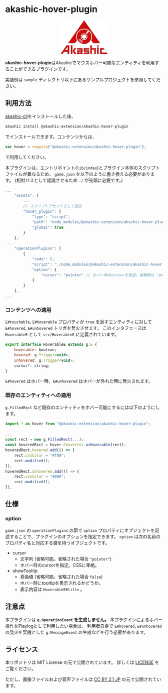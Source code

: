 # akashic-hover-plugin

<p align="center">
<img src="https://github.com/akashic-games/akashic-hover-plugin/blob/master/img/akashic.png"/>
</p>

**akashic-hover-plugin**はAkashicでマウスホバー可能なエンティティを利用することができるプラグインです。

実装例は `sample` ディレクトリ以下にあるサンプルプロジェクトを参照してください。

## 利用方法

[akashic-cli](https://github.com/akashic-games/akashic-cli)をインストールした後、

```sh
akashic install @akashic-extension/akashic-hover-plugin
```

でインストールできます。コンテンツからは、

```javascript
var hover = require("@akashic-extension/akashic-hover-plugin");
```

で利用してください。

本プラグインは、エントリポイント(`lib/index`)とプラグイン本体のスクリプトファイルが異なるため、
`game.json` を以下のように書き換える必要があります。
(相対パスとして認識させるため `./` が先頭に必要です。)

```javascript
...
	"assets": {
		...
		// スクリプトアセットとして追加
		"hover_plugin": {
			"type": "script",
			"path": "node_modules/@akashic-extension/akashic-hover-plugin/lib/HoverPlugin.js",
			"global": true
		}
	},
...
	"operationPlugins": [
		{
			"code": 5,
			"script": "./node_modules/@akashic-extension/akashic-hover-plugin/lib/HoverPlugin.js", // HoverPlugin.js のパスに書き換え
			"option": {
				"cursor": "pointer" // ホバー時のcursorを指定。省略時は "pointer"
			}
		}
	],
...
```

### コンテンツへの適用

`E#touchable`, `E#hoverable` プロパティが `true` を返すエンティティに対して `E#hovered`, `E#unhovered` トリガを発火させます。
このインタフェースは `HoverableE` として `src/HoverableE` に定義されています。

```javascript
export interface HoverableE extends g.E {
	hoverable: boolean;
	hovered: g.Trigger<void>;
	unhovered: g.Trigger<void>;
	cursor?: string;
}
```

`E#hovered` はホバー時、`E#unhovered` はホバーが外れた時に発火されます。

### 既存のエンティティへの適用

`g.FilledRect` など既存のエンティティをホバー可能にするには以下のようにします。

```javascript
import * as hover from "@akashic-extension/akashic-hover-plugin";

...
const rect = new g.FilledRect(...);
const hoveredRect = hover.Converter.asHoverable(rect);
hoveredRect.hovered.add(() => {
	rect.cssColor = "#f00";
	rect.modified();
});
hoveredRect.unhovered.add(() => {
	rect.cssColor = "#000";
	rect.modified();
});
```

## 仕様

### option

`game.json` の `operationPlugins` の節で `option` プロパティにオブジェクトを記述することで、プラグインのオプションを指定できます。
`option` は次の名前のプロパティ名と対応する値を持つオブジェクトです。

 * cursor
   * 文字列 (省略可能。省略された場合 `"pointer"`)
   * ホバー時のcursorを指定。CSSに準拠。
 * showTooltip
   * 真偽値 (省略可能。省略された場合 `false`)
   * ホバー時にtooltipを表示されるかどうか。
   * 表示内容は `HoverableE#title` 。

## 注意点
本プラグインは **`g.OperationEvent` を生成しません。**
本プラグインによるホバー操作をPlaylogとして利用したい場合は、
利用者自身で `E#hovered`, `E#unhovered` の発火を契機とした `g.MessageEvent` の生成などを行う必要があります。

## ライセンス
本リポジトリは MIT License の元で公開されています。
詳しくは [LICENSE](https://github.com/akashic-games/akashic-hover-plugin/blob/master/LICENSE) をご覧ください。

ただし、画像ファイルおよび音声ファイルは
[CC BY 2.1 JP](https://creativecommons.org/licenses/by/2.1/jp/) の元で公開されています。
